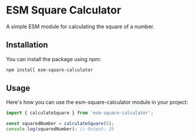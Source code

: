 # ESM Square Calculator

A simple ESM module for calculating the square of a number.

## Installation

You can install the package using npm:

```bash
npm install esm-square-calculator
```

##  Usage

Here's how you can use the esm-square-calculator module in your project:

```javascript
import { calculateSquare } from 'esm-square-calculator';

const squaredNumber = calculateSquare(5);
console.log(squaredNumber); // Output: 25
```